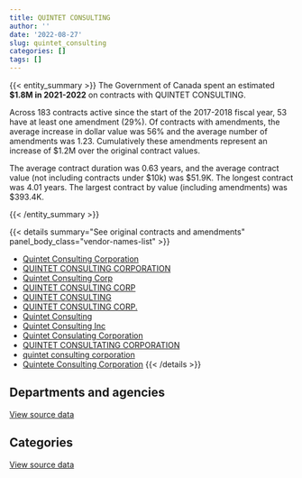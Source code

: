 ```yaml
---
title: QUINTET CONSULTING
author: ''
date: '2022-08-27'
slug: quintet_consulting
categories: []
tags: []
---
```


<script src="/rmarkdown-libs/htmlwidgets/htmlwidgets.js"></script>
<link href="/rmarkdown-libs/datatables-css/datatables-crosstalk.css" rel="stylesheet" />
<script src="/rmarkdown-libs/datatables-binding/datatables.js"></script>
<script src="/rmarkdown-libs/jquery/jquery-3.6.0.min.js"></script>
<link href="/rmarkdown-libs/dt-core-bootstrap/css/dataTables.bootstrap.min.css" rel="stylesheet" />
<link href="/rmarkdown-libs/dt-core-bootstrap/css/dataTables.bootstrap.extra.css" rel="stylesheet" />
<script src="/rmarkdown-libs/dt-core-bootstrap/js/jquery.dataTables.min.js"></script>
<script src="/rmarkdown-libs/dt-core-bootstrap/js/dataTables.bootstrap.min.js"></script>
<link href="/rmarkdown-libs/crosstalk/css/crosstalk.min.css" rel="stylesheet" />
<script src="/rmarkdown-libs/crosstalk/js/crosstalk.min.js"></script>
<script src="/rmarkdown-libs/htmlwidgets/htmlwidgets.js"></script>
<link href="/rmarkdown-libs/datatables-css/datatables-crosstalk.css" rel="stylesheet" />
<script src="/rmarkdown-libs/datatables-binding/datatables.js"></script>
<script src="/rmarkdown-libs/jquery/jquery-3.6.0.min.js"></script>
<link href="/rmarkdown-libs/dt-core-bootstrap/css/dataTables.bootstrap.min.css" rel="stylesheet" />
<link href="/rmarkdown-libs/dt-core-bootstrap/css/dataTables.bootstrap.extra.css" rel="stylesheet" />
<script src="/rmarkdown-libs/dt-core-bootstrap/js/jquery.dataTables.min.js"></script>
<script src="/rmarkdown-libs/dt-core-bootstrap/js/dataTables.bootstrap.min.js"></script>
<link href="/rmarkdown-libs/crosstalk/css/crosstalk.min.css" rel="stylesheet" />
<script src="/rmarkdown-libs/crosstalk/js/crosstalk.min.js"></script>

{{< entity_summary >}}
The Government of Canada spent an estimated **\$1.8M in 2021-2022** on contracts with QUINTET CONSULTING.

Across 183 contracts active since the start of the 2017-2018 fiscal year, 53 have at least one amendment (29%). Of contracts with amendments, the average increase in dollar value was 56% and the average number of amendments was 1.23. Cumulatively these amendments represent an increase of \$1.2M over the original contract values.

The average contract duration was 0.63 years, and the average contract value (not including contracts under \$10k) was \$51.9K. The longest contract was 4.01 years. The largest contract by value (including amendments) was \$393.4K.

{{< /entity_summary >}}

{{< details summary="See original contracts and amendments" panel_body_class="vendor-names-list" >}}
- [Quintet Consulting Corporation](https://search.open.canada.ca/en/ct/?sort=contract_value_f%20desc&page=1&search_text=%22Quintet%20Consulting%20Corporation%22)
- [QUINTET CONSULTING CORPORATION](https://search.open.canada.ca/en/ct/?sort=contract_value_f%20desc&page=1&search_text=%22QUINTET%20CONSULTING%20CORPORATION%22)
- [Quintet Consulting Corp](https://search.open.canada.ca/en/ct/?sort=contract_value_f%20desc&page=1&search_text=%22Quintet%20Consulting%20Corp%22)
- [QUINTET CONSULTING CORP](https://search.open.canada.ca/en/ct/?sort=contract_value_f%20desc&page=1&search_text=%22QUINTET%20CONSULTING%20CORP%22)
- [QUINTET CONSULTING](https://search.open.canada.ca/en/ct/?sort=contract_value_f%20desc&page=1&search_text=%22QUINTET%20CONSULTING%22)
- [QUINTET CONSULTING CORP.](https://search.open.canada.ca/en/ct/?sort=contract_value_f%20desc&page=1&search_text=%22QUINTET%20CONSULTING%20CORP.%22)
- [Quintet Consulting](https://search.open.canada.ca/en/ct/?sort=contract_value_f%20desc&page=1&search_text=%22Quintet%20Consulting%22)
- [Quintet Consulting Inc](https://search.open.canada.ca/en/ct/?sort=contract_value_f%20desc&page=1&search_text=%22Quintet%20Consulting%20Inc%22)
- [Quintet Consulating Corporation](https://search.open.canada.ca/en/ct/?sort=contract_value_f%20desc&page=1&search_text=%22Quintet%20Consulating%20Corporation%22)
- [QUINTET CONSULTATING CORPORATION](https://search.open.canada.ca/en/ct/?sort=contract_value_f%20desc&page=1&search_text=%22QUINTET%20CONSULTATING%20CORPORATION%22)
- [quintet consulting corporation](https://search.open.canada.ca/en/ct/?sort=contract_value_f%20desc&page=1&search_text=%22quintet%20consulting%20corporation%22)
- [Quintete Consulting Corporation](https://search.open.canada.ca/en/ct/?sort=contract_value_f%20desc&page=1&search_text=%22Quintete%20Consulting%20Corporation%22)
{{< /details >}}

## Departments and agencies

<div id="htmlwidget-1" style="width:100%;height:auto;" class="datatables html-widget"></div>
<script type="application/json" data-for="htmlwidget-1">{"x":{"style":"bootstrap","filter":"none","vertical":false,"data":[["<a href=\"/departments/aafc-aac/\">Agriculture and Agri-Food Canada<\/a>","<a href=\"/departments/aandc-aadnc/\">Crown-Indigenous Relations and Northern Affairs Canada<\/a>","<a href=\"/departments/atssc-scdata/\">Administrative Tribunals Support Service of Canada<\/a>","<a href=\"/departments/cas-satj/\">Courts Administration Service<\/a>","<a href=\"/departments/cbsa-asfc/\">Canada Border Services Agency<\/a>","<a href=\"/departments/cfia-acia/\">Canadian Food Inspection Agency<\/a>","<a href=\"/departments/cic/\">Immigration, Refugees and Citizenship Canada<\/a>","<a href=\"/departments/cihr-irsc/\">Canadian Institutes of Health Research<\/a>","<a href=\"/departments/cpc-cpp/\">Civilian Review and Complaints Commission for the RCMP<\/a>","<a href=\"/departments/csa-asc/\">Canadian Space Agency<\/a>","<a href=\"/departments/csc-scc/\">Correctional Service of Canada<\/a>","<a href=\"/departments/csps-efpc/\">Canada School of Public Service<\/a>","<a href=\"/departments/cta-otc/\">Canadian Transportation Agency<\/a>","<a href=\"/departments/dfatd-maecd/\">Global Affairs Canada<\/a>","<a href=\"/departments/dnd-mdn/\">National Defence<\/a>","<a href=\"/departments/ec/\">Environment and Climate Change Canada<\/a>","<a href=\"/departments/elections/\">Elections Canada<\/a>","<a href=\"/departments/esdc-edsc/\">Employment and Social Development Canada<\/a>","<a href=\"/departments/fcac-acfc/\">Financial Consumer Agency of Canada<\/a>","<a href=\"/departments/fin/\">Department of Finance Canada<\/a>","<a href=\"/departments/hc-sc/\">Health Canada<\/a>","<a href=\"/departments/ic/\">Innovation, Science and Economic Development Canada<\/a>","<a href=\"/departments/irb-cisr/\">Immigration and Refugee Board of Canada<\/a>","<a href=\"/departments/isc-sac/\">Indigenous Services Canada<\/a>","<a href=\"/departments/jus/\">Department of Justice Canada<\/a>","<a href=\"/departments/nrc-cnrc/\">National Research Council Canada<\/a>","<a href=\"/departments/nserc-crsng/\">Natural Sciences and Engineering Research Council of Canada<\/a>","<a href=\"/departments/osfi-bsif/\">Office of the Superintendent of Financial Institutions Canada<\/a>","<a href=\"/departments/pc/\">Parks Canada<\/a>","<a href=\"/departments/pco-bcp/\">Privy Council Office<\/a>","<a href=\"/departments/phac-aspc/\">Public Health Agency of Canada<\/a>","<a href=\"/departments/ppsc-sppc/\">Public Prosecution Service of Canada<\/a>","<a href=\"/departments/ps-sp/\">Public Safety Canada<\/a>","<a href=\"/departments/pwgsc-tpsgc/\">Public Services and Procurement Canada<\/a>","<a href=\"/departments/rcmp-grc/\">Royal Canadian Mounted Police<\/a>","<a href=\"/departments/tbs-sct/\">Treasury Board of Canada Secretariat<\/a>","<a href=\"/departments/vac-acc/\">Veterans Affairs Canada<\/a>"],[55850.25,13698.55,27896.88,43038,187949.37,null,null,null,109429.99,null,223791.24,null,null,14238,31267.01,null,null,93138.53,37657.47,null,47684.32,null,null,48821.23,33871.76,null,52725.61,null,null,70632.59,null,5536.98,16488,108291.34,46188.75,null,74736.95],[null,84897.75,25498.63,null,42692.5,null,120310.06,null,25565.8,46935,225902.32,56538.96,60532.5,null,181047.93,68988.33,108345.43,69450.85,null,null,51021.18,null,4755.2,38250.79,122548.5,null,18068.89,null,92324.59,138744.55,9351.88,null,18066.86,272455.66,7631.01,78360.93,null],[null,147860.34,50674.5,null,170272.25,null,102613.44,24365.1,null,null,219511.34,45878,null,null,41672.31,7929.69,27914.32,32720.63,null,19703.19,null,46838.5,34032.29,null,86954.03,null,null,null,37311.69,517395.1,71943.15,null,88567.03,123012.62,26531.59,97551.61,19577.28],[null,149934.38,55581.88,null,80327.5,42714,83530.53,47827.78,null,null,281070.66,null,null,null,138885.63,32346.25,null,206953.08,null,50272.06,null,46838.5,17062.76,null,90187.6,87627.65,null,61885.71,null,10282.7,30877.09,null,24446.1,null,158863.15,67517.71,48819.7]],"container":"<table class=\"table table-striped table-hover row-border order-column display\">\n  <thead>\n    <tr>\n      <th>Department<\/th>\n      <th>2018-2019<\/th>\n      <th>2019-2020<\/th>\n      <th>2020-2021<\/th>\n      <th>2021-2022<\/th>\n    <\/tr>\n  <\/thead>\n<\/table>","options":{"order":[[4,"desc"]],"pageLength":10,"autoWidth":true,"columnDefs":[{"targets":1,"render":"function(data, type, row, meta) {\n    return type !== 'display' ? data : DTWidget.formatCurrency(data, \"$\", 2, 3, \",\", \".\", true, null);\n  }"},{"targets":2,"render":"function(data, type, row, meta) {\n    return type !== 'display' ? data : DTWidget.formatCurrency(data, \"$\", 2, 3, \",\", \".\", true, null);\n  }"},{"targets":3,"render":"function(data, type, row, meta) {\n    return type !== 'display' ? data : DTWidget.formatCurrency(data, \"$\", 2, 3, \",\", \".\", true, null);\n  }"},{"targets":4,"render":"function(data, type, row, meta) {\n    return type !== 'display' ? data : DTWidget.formatCurrency(data, \"$\", 2, 3, \",\", \".\", true, null);\n  }"},{"width":"16%","targets":[1,2,3,4]},{"className":"dt-right","targets":[1,2,3,4]}],"orderClasses":false}},"evals":["options.columnDefs.0.render","options.columnDefs.1.render","options.columnDefs.2.render","options.columnDefs.3.render"],"jsHooks":[]}</script>
<p class="text-right">
<a href="https://github.com/GoC-Spending/contracts-data/tree/main/data/out/vendors/quintet_consulting/summary_by_fiscal_year_by_department.csv" class="source-data-link btn btn-link">View source data</a>
</p>

## Categories

<div id="htmlwidget-2" style="width:100%;height:auto;" class="datatables html-widget"></div>
<script type="application/json" data-for="htmlwidget-2">{"x":{"style":"bootstrap","filter":"none","vertical":false,"data":[["<a href=\"/categories/1_facilities_and_construction/\">Facilities and construction<\/a>","<a href=\"/categories/2_professional_services/\">Professional services<\/a>","<a href=\"/categories/3_information_technology/\">Information technology<\/a>"],[null,1342932.82,null],[null,1968286.1,null],[null,2040830.01,null],[11475,1762587.44,39790]],"container":"<table class=\"table table-striped table-hover row-border order-column display\">\n  <thead>\n    <tr>\n      <th>Category<\/th>\n      <th>2018-2019<\/th>\n      <th>2019-2020<\/th>\n      <th>2020-2021<\/th>\n      <th>2021-2022<\/th>\n    <\/tr>\n  <\/thead>\n<\/table>","options":{"order":[[4,"desc"]],"dom":"t","pageLength":30,"autoWidth":true,"columnDefs":[{"targets":1,"render":"function(data, type, row, meta) {\n    return type !== 'display' ? data : DTWidget.formatCurrency(data, \"$\", 2, 3, \",\", \".\", true, null);\n  }"},{"targets":2,"render":"function(data, type, row, meta) {\n    return type !== 'display' ? data : DTWidget.formatCurrency(data, \"$\", 2, 3, \",\", \".\", true, null);\n  }"},{"targets":3,"render":"function(data, type, row, meta) {\n    return type !== 'display' ? data : DTWidget.formatCurrency(data, \"$\", 2, 3, \",\", \".\", true, null);\n  }"},{"targets":4,"render":"function(data, type, row, meta) {\n    return type !== 'display' ? data : DTWidget.formatCurrency(data, \"$\", 2, 3, \",\", \".\", true, null);\n  }"},{"width":"16%","targets":[1,2,3,4]},{"className":"dt-right","targets":[1,2,3,4]}],"orderClasses":false,"lengthMenu":[10,25,30,50,100]}},"evals":["options.columnDefs.0.render","options.columnDefs.1.render","options.columnDefs.2.render","options.columnDefs.3.render"],"jsHooks":[]}</script>
<p class="text-right">
<a href="https://github.com/GoC-Spending/contracts-data/tree/main/data/out/vendors/quintet_consulting/summary_by_fiscal_year_by_category.csv" class="source-data-link btn btn-link">View source data</a>
</p>
